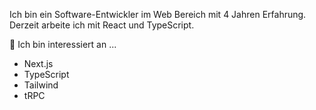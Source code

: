 Ich bin ein Software-Entwickler im Web Bereich mit 4 Jahren Erfahrung. Derzeit arbeite ich mit React und TypeScript.

🔭 Ich bin interessiert an ...
- Next.js
- TypeScript
- Tailwind
- tRPC

<!--
**tobitaku/tobitaku** is a ✨ _special_ ✨ repository because its `README.md` (this file) appears on your GitHub profile.

Here are some ideas to get you started:

- 🔭 I’m currently working on ...
- 🌱 I’m currently learning ...
- 👯 I’m looking to collaborate on ...
- 🤔 I’m looking for help with ...
- 💬 Ask me about ...
- 📫 How to reach me: ...
- 😄 Pronouns: ...
- ⚡ Fun fact: ...
-->
